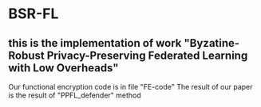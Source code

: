 # BSR-FL
## this is the implementation of work "Byzatine-Robust Privacy-Preserving Federated Learning with Low Overheads"

Our functional encryption code is in file "FE-code"
The result of our paper is the result of "PPFL_defender" method
